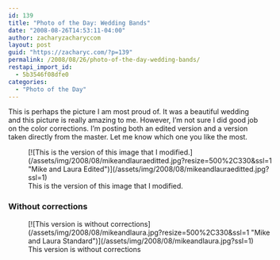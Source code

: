 ```yaml
---
id: 139
title: "Photo of the Day: Wedding Bands"
date: "2008-08-26T14:53:11-04:00"
author: zacharyzacharyccom
layout: post
guid: "https://zacharyc.com/?p=139"
permalink: /2008/08/26/photo-of-the-day-wedding-bands/
restapi_import_id:
  - 5b3546f08dfe0
categories:
  - "Photo of the Day"
---
```


This is perhaps the picture I am most proud of. It was a beautiful wedding and this picture is really amazing to me. However, I’m not sure I did good job on the color corrections. I’m posting both an edited version and a version taken directly from the master. Let me know which one you like the most.

<figure aria-describedby="caption-attachment-140" class="wp-caption aligncenter" id="attachment_140" style="width: 500px">[![This is the version of this image that I modified.](/assets/img/2008/08/mikeandlauraeditted.jpg?resize=500%2C330&ssl=1 "Mike and Laura Edited")](/assets/img/2008/08/mikeandlauraeditted.jpg?ssl=1)<figcaption class="wp-caption-text" id="caption-attachment-140">This is the version of this image that I modified.</figcaption></figure>

### Without corrections

<figure aria-describedby="caption-attachment-141" class="wp-caption aligncenter" id="attachment_141" style="width: 500px">[![This version is without corrections](/assets/img/2008/08/mikeandlaura.jpg?resize=500%2C330&ssl=1 "Mike and Laura Standard")](/assets/img/2008/08/mikeandlaura.jpg?ssl=1)<figcaption class="wp-caption-text" id="caption-attachment-141">This version is without corrections</figcaption></figure>
